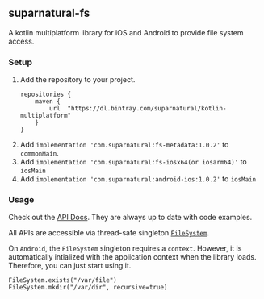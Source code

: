 ## suparnatural-fs

A kotlin multiplatform library for iOS and Android to provide file system access.

### Setup

1. Add the repository to your project. 
    ```
    repositories {
        maven {
            url  "https://dl.bintray.com/suparnatural/kotlin-multiplatform" 
        }
    }
    ``` 
2. Add `implementation 'com.suparnatural:fs-metadata:1.0.2'` to `commonMain`.
3. Add `implementation 'com.suparnatural:fs-iosx64(or iosarm64)'` to `iosMain`
4. Add `implementation 'com.suparnatural:android-ios:1.0.2'` to `iosMain`

### Usage

Check out the [API Docs](https://suparngp.github.io/kotlin-multiplatform-projects/fs/docs/fs/com.suparnatural.core.fs/index.html).
They are always up to date with code examples. 

All APIs are accessible via thread-safe singleton [`FileSystem`](https://suparngp.github.io/kotlin-multiplatform-projects/fs/docs/fs/com.suparnatural.core.fs/-file-system/index.html).

On `Android`, the `FileSystem` singleton requires a `context`. However, it is automatically intialized with the application context when the library loads. Therefore, you can just start using it.


```
FileSystem.exists("/var/file")
FileSystem.mkdir("/var/dir", recursive=true)
```
